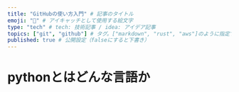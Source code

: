 ```yaml
---
title: "GitHubの使い方入門" # 記事のタイトル
emoji: "📝" # アイキャッチとして使用する絵文字
type: "tech" # tech: 技術記事 / idea: アイデア記事
topics: ["git", "github"] # タグ。["markdown", "rust", "aws"]のように指定する
published: true # 公開設定（falseにすると下書き）
---
```


# pythonとはどんな言語か

